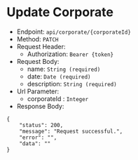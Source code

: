 # Update Corporate

- Endpoint: `api/corporate/{corporateId}`
- Method: `PATCH`
- Request Header:
  - Authorization: `Bearer {token}`
- Request Body:
  - name: `String (required)`
  - date: `Date (required)`
  - description: `String (required)`
- Url Parameter:
  - corporateId : `Integer`
- Response Body:

```
{
    "status": 200,
    "message": "Request successful.",
    "error": "",
    "data": ""
}
```


